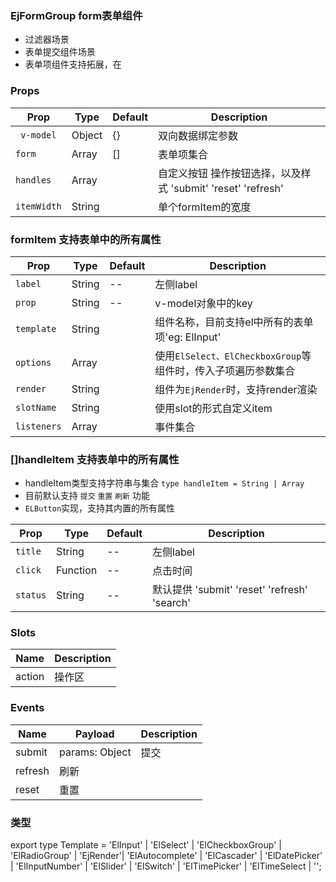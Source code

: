 ### EjFormGroup form表单组件
* 过滤器场景
* 表单提交组件场景
* 表单项组件支持拓展，在

### Props
| Prop      | Type    | Default | Description   |
| --------- | ------- | ------- | ------------- |
| ` v-model` | Object | {}   | 双向数据绑定参数|支持v-model  |
| `form` | Array | []   | 表单项集合 |
| `handles`    | Array |        | 自定义按钮 操作按钮选择，以及样式 'submit' 'reset' 'refresh' |
| `itemWidth`    | String |         | 单个formItem的宽度 |

### formItem 支持表单中的所有属性
| Prop      | Type    | Default | Description   |
| --------- | ------- | ------- | ------------- |
| `label` | String | --   |  左侧label |
| `prop` | String | --   |   v-model对象中的key |
| `template`    | String  |         | 组件名称，目前支持el中所有的表单项'eg: ElInput' |
| `options`    | Array  |         | 使用`ElSelect、ElCheckboxGroup`等组件时，传入子项遍历参数集合 |
| `render`    | String  |         | 组件为`EjRender`时，支持render渲染 |
| `slotName`    | String  |         | 使用slot的形式自定义item |
| `listeners`    | Array  |         | 事件集合 |

### []handleItem 支持表单中的所有属性
* handleItem类型支持字符串与集合 `type handleItem = String | Array`
* 目前默认支持 `提交` `重置` `刷新` 功能
* `ELButton`实现，支持其内置的所有属性

| Prop      | Type    | Default | Description   |
| --------- | ------- | ------- | ------------- |
| `title` | String | --   |  左侧label |
| `click` | Function | --   |   点击时间 |
| `status` | String | --   |  默认提供 'submit' 'reset' 'refresh' 'search' |


### Slots

| Name | Description |
|---|---|
| action | 操作区 |

### Events

| Name | Payload | Description |
|---|---|---|
| submit | params: Object | 提交 |
| refresh | 刷新 |
| reset | 重置 |

### 类型

export type Template = 'ElInput' | 'ElSelect' | 'ElCheckboxGroup' | 'ElRadioGroup' | 'EjRender'| 'ElAutocomplete' | 'ElCascader' | 'ElDatePicker' | 'ElInputNumber' | 'ElSlider' | 'ElSwitch' | 'ElTimePicker' | 'ElTimeSelect | '';
